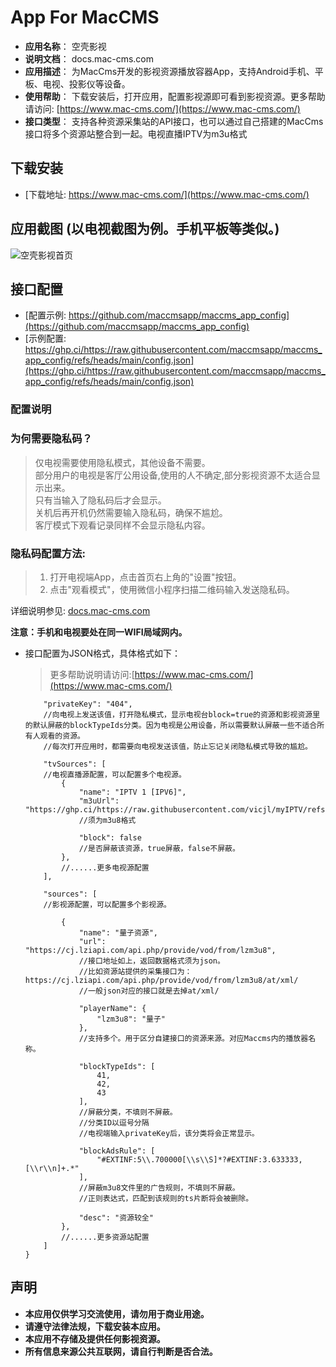 # App For MacCMS

* **应用名称**： 空壳影视
* **说明文档**： docs.mac-cms.com  
* **应用描述**： 为MacCms开发的影视资源播放容器App，支持Android手机、平板、电视、投影仪等设备。
* **使用帮助**： 下载安装后，打开应用，配置影视源即可看到影视资源。更多帮助请访问: [https://www.mac-cms.com/](https://www.mac-cms.com/)
* **接口类型**： 支持各种资源采集站的API接口，也可以通过自己搭建的MacCms接口将多个资源站整合到一起。电视直播IPTV为m3u格式

## 下载安装

* [下载地址: https://www.mac-cms.com/](https://www.mac-cms.com/)

## 应用截图 (以电视截图为例。手机平板等类似。)
![空壳影视首页](https://mac-cms.com/home.webp)



## 接口配置

* [配置示例: https://github.com/maccmsapp/maccms_app_config](https://github.com/maccmsapp/maccms_app_config)
* [示例配置: https://ghp.ci/https://raw.githubusercontent.com/maccmsapp/maccms_app_config/refs/heads/main/config.json](https://ghp.ci/https://raw.githubusercontent.com/maccmsapp/maccms_app_config/refs/heads/main/config.json)

### 配置说明

### 为何需要隐私码？
  > 仅电视需要使用隐私模式，其他设备不需要。  
  > 部分用户的电视是客厅公用设备,使用的人不确定,部分影视资源不太适合显示出来。  
  > 只有当输入了隐私码后才会显示。  
  > 关机后再开机仍然需要输入隐私码，确保不尴尬。  
  > 客厅模式下观看记录同样不会显示隐私内容。

### 隐私码配置方法:
>  1. 打开电视端App，点击首页右上角的"设置"按钮。  
>  2. 点击"观看模式"，使用微信小程序扫描二维码输入发送隐私码。

详细说明参见:   [docs.mac-cms.com](https://docs.mac-cms.com/)

**注意：手机和电视要处在同一WIFI局域网内。**


* 接口配置为JSON格式，具体格式如下：
  > 更多帮助说明请访问:[https://www.mac-cms.com/](https://www.mac-cms.com/)

  ```{
      "privateKey": "404",
      //向电视上发送该值，打开隐私模式，显示电视台block=true的资源和影视资源里的默认屏蔽的blockTypeIds分类。因为电视是公用设备，所以需要默认屏蔽一些不适合所有人观看的资源。
      //每次打开应用时，都需要向电视发送该值，防止忘记关闭隐私模式导致的尴尬。
      
      "tvSources": [
      //电视直播源配置，可以配置多个电视源。
          {
              "name": "IPTV 1 [IPV6]",
              "m3uUrl": "https://ghp.ci/https://raw.githubusercontent.com/vicjl/myIPTV/refs/heads/main/IPTV.m3u",
              //须为m3u8格式
              
              "block": false
              //是否屏蔽该资源，true屏蔽，false不屏蔽。
          },
          //......更多电视源配置
      ],
        
      "sources": [
      //影视源配置，可以配置多个影视源。
      
          {
              "name": "量子资源",
              "url": "https://cj.lziapi.com/api.php/provide/vod/from/lzm3u8",
              //接口地址如上，返回数据格式须为json。
              //比如资源站提供的采集接口为：https://cj.lziapi.com/api.php/provide/vod/from/lzm3u8/at/xml/
              //一般json对应的接口就是去掉at/xml/
              
              "playerName": {
                  "lzm3u8": "量子"
              },
              //支持多个。用于区分自建接口的资源来源。对应Maccms内的播放器名称。
              
              "blockTypeIds": [
                  41,
                  42,
                  43
              ],
              //屏蔽分类，不填则不屏蔽。
              //分类ID以逗号分隔
              //电视端输入privateKey后，该分类将会正常显示。
              
              "blockAdsRule": [
                  "#EXTINF:5\\.700000[\\s\\S]*?#EXTINF:3.633333,[\\r\\n]+.*"
              ],
              //屏蔽m3u8文件里的广告规则，不填则不屏蔽。
              //正则表达式，匹配到该规则的ts片断将会被删除。
              
              "desc": "资源较全"
          },
          //......更多资源站配置
      ]
  }
  ```

## 声明

* **本应用仅供学习交流使用，请勿用于商业用途。**
* **请遵守法律法规，下载安装本应用。**
* **本应用不存储及提供任何影视资源。**
* **所有信息来源公共互联网，请自行判断是否合法。**